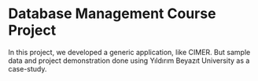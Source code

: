 # Database Management Course Project
 In this project, we developed a generic application, like CIMER. But sample data and project demonstration done using Yıldırım Beyazıt University as a case-study.
